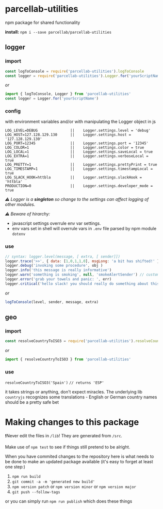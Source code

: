 # parcellab-utilities 
npm package for shared functionality

**install:** `npm i --save parcellab/parcellab-utilities`

## logger

### import
```javascript
const logToConsole = require('parcellab-utilities').logToConsole
const logger = require('parcellab-utilities').Logger.for('yourScriptName')
```
*or*
```javascript
import { logToConsole, Logger } from 'parcellab-utilities'
const logger = Logger.for('yourScriptName') 
```
### config
with environment variables and/or with manipulating the Logger object in js
```
LOG_LEVEL=DEBUG               ||    Logger.settings.level = 'debug' 
LOG_HOST=127.128.129.130      ||    Logger.settings.host = '127.128.129.130'
LOG_PORT=12345                ||    Logger.settings.port = '12345'
LOG_COLOR=1                   ||    Logger.settings.color = true
LOG_LOCAL=1                   ||    Logger.settings.saveLocal = true
LOG_EXTRA=1                   ||    Logger.settings.verboseLocal = true
LOG_PRETTY=1                  ||    Logger.settings.prettyPrint = true
LOG_TIMESTAMP=1               ||    Logger.settings.timestampLocal = true
LOG_SLACK_HOOK=httbla         ||    Logger.settings.slackHook = 'httbla'
PRODUCTION=0                  ||    Logger.settings.developer_mode = true

```
_**⚠️** Logger is a **singleton** so change to the settings can affect logging of other modules._

_**⚠️** Beware of hirarchy:_
 * javascript settings overrule env var settings.
 * env vars set in shell will overrule vars in `.env` file parsed by npm module `dotenv`


### use
```javascript
// syntax: logger.level(message, [ extra, [ sender]])
logger.trace('>>', { data: [1,0,1,1,0], msgLong: 'a bit has shifted!' })
logger.debug('invoking some procedure', obj )
logger.info('this message is really informative')
logger.warn('something is smoking', null, 'smokeAlertSender') // custom sender
logger.error('grab your towels and panic: ', err)
logger.critical('hello slack! you should really do something about this NOW', err, 'importantFkt')
```
*or*
```javascript
logToConsole(level, sender, message, extra)
```

## geo

### import
```javascript
const resolveCountryToISO3 = require('parcellab-utilities').resolveCountryToISO3
```
*or*
```javascript
import { resolveCountryToISO3 } from 'parcellab-utilities'
```

### use
`resolveCountryToISO3('Spain')` `// returns 'ESP'`

it takes strings or anything, don't expect miracles. The underlying lib `countryjs` recognizes some translations - English or German country names should be a pretty safe bet

# Making changes to this package
❗️Never edit the files in `/lib`! They are generated from `/src`.

Make use of `npm test` to see if things still pretend to be alright.

When you have commited changes to the repository here is what needs to be done to make an updated package available (it's easy to forget at least one step:)
1. `npm run build`
2. `git commit -a -m 'generated new build'`
3. `npm version patch` or `npm version minor` or `npm version major`
4. `git push --follow-tags`

or you can simply run `npm run publish` which does these things
